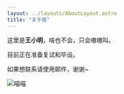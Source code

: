 ```yaml
---
layout: ../layouts/AboutLayout.astro
title: "关于我"
---
```


这里是**王小明**，啥也不会，只会嗷嗷叫。

目前正在准备复试和毕设。

如果想联系请使用邮件，谢谢~

![喵喵](https://media2.giphy.com/media/v1.Y2lkPTc5MGI3NjExcHRxdGhsNWtqaHRpYWxicDdmZXAxNnc5dDVnZGU1MTdueXRxNWNuYyZlcD12MV9pbnRlcm5hbF9naWZfYnlfaWQmY3Q9Zw/npRnc6r5vhwV7kdmhd/giphy.gif)
